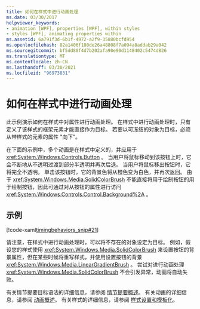 ```yaml
---
title: 如何在样式中进行动画处理
ms.date: 03/30/2017
helpviewer_keywords:
- animation [WPF], properties [WPF], within styles
- styles [WPF], animating properties within
ms.assetid: 6a791f3d-6b1f-4972-a2f9-35880bcfd954
ms.openlocfilehash: 82a1406f180de26a48808f7a094a8addab29a042
ms.sourcegitcommit: bf5dd80f4d7b202afa90e90d1148402c5474d826
ms.translationtype: MT
ms.contentlocale: zh-CN
ms.lasthandoff: 03/30/2021
ms.locfileid: "96973831"
---
```

# <a name="how-to-animate-in-a-style"></a>如何在样式中进行动画处理

此示例演示如何在样式中对属性进行动画处理。 在样式中进行动画处理时，只有定义了该样式的框架元素才能直接作为目标。 若要以可冻结的对象为目标，必须从带样式的元素的属性 "向下"。

在下面的示例中，多个动画是在样式中定义的，并应用于 <xref:System.Windows.Controls.Button> 。 当用户将鼠标移动到该按钮上时，它会不断地从不透明过渡到部分半透明并再次后退。 当用户将鼠标移出按钮时，它将完全不透明。 单击该按钮时，它的背景色将从橙色变为白色，并再次返回。 由于 <xref:System.Windows.Media.SolidColorBrush> 不能直接将用于绘制按钮的用于绘制按钮，因此可通过对从按钮的属性进行访问 <xref:System.Windows.Controls.Control.Background%2A> 。

## <a name="example"></a>示例

[!code-xaml[timingbehaviors_snip#21](~/samples/snippets/csharp/VS_Snippets_Wpf/timingbehaviors_snip/CSharp/StyleStoryboardsExample.xaml#21)]

请注意，在样式中进行动画处理时，可以将不存在的对象设定为目标。 例如，假设您的样式使用 <xref:System.Windows.Media.SolidColorBrush> 来设置按钮的背景属性，但在某些时候将重写样式，并使用设置按钮的背景 <xref:System.Windows.Media.LinearGradientBrush> 。  尝试对进行动画处理 <xref:System.Windows.Media.SolidColorBrush> 不会引发异常，动画将自动失败。

有关情节提要目标语法的详细信息，请参阅 [情节提要概述](storyboards-overview.md)。 有关动画的详细信息，请参阅 [动画概述](animation-overview.md)。 有关样式的详细信息，请参阅 [样式设置和模板化](/dotnet/desktop-wpf/fundamentals/styles-templates-overview)。
